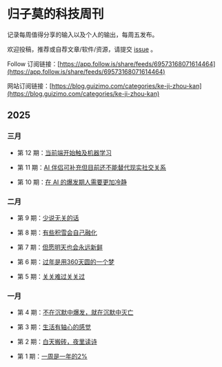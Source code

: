 # 归子莫的科技周刊

记录每周值得分享的输入以及个人的输出，每周五发布。

欢迎投稿，推荐或自荐文章/软件/资源，请提交 [issue](https://github.com/guizimo/weekly/issues) 。

Follow 订阅链接：[https://app.follow.is/share/feeds/69573168071614464](https://app.follow.is/share/feeds/69573168071614464)

网站订阅链接：[https://blog.guizimo.com/categories/ke-ji-zhou-kan](https://blog.guizimo.com/categories/ke-ji-zhou-kan)

## 2025

### 三月

- 第 12 期：[当前端开始触及机器学习](https://github.com/guizimo/weekly/blob/main/docs/weekly-12.md)

- 第 11 期：[AI 伴侣可补充但目前还不能替代现实社交关系](https://github.com/guizimo/weekly/blob/main/docs/weekly-11.md)

- 第 10 期：[在 AI 的爆发期人需要更加冷静](https://github.com/guizimo/weekly/blob/main/docs/weekly-10.md)

### 二月

- 第 9 期：[少说无关的话](https://github.com/guizimo/weekly/blob/main/docs/weekly-9.md)

- 第 8 期：[有些积雪会自己融化](https://github.com/guizimo/weekly/blob/main/docs/weekly-8.md)

- 第 7 期：[但愿明天也会永远新鲜](https://github.com/guizimo/weekly/blob/main/docs/weekly-7.md)

- 第 6 期：[过年是用360天圆的一个梦](https://github.com/guizimo/weekly/blob/main/docs/weekly-6.md)

- 第 5 期：[关关难过关关过](https://github.com/guizimo/weekly/blob/main/docs/weekly-5.md)

### 一月

- 第 4 期：[不在沉默中爆发，就在沉默中灭亡](https://github.com/guizimo/weekly/blob/main/docs/weekly-4.md)

- 第 3 期：[生活有轴心的感觉](https://github.com/guizimo/weekly/blob/main/docs/weekly-3.md)

- 第 2 期：[白天搬砖，夜里读诗](https://github.com/guizimo/weekly/blob/main/docs/weekly-2.md)

- 第 1 期：[一周是一年的2%](https://github.com/guizimo/weekly/blob/main/docs/weekly-1.md)
